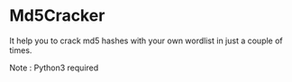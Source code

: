 # Md5Cracker


It help you to crack md5 hashes with your own wordlist in just a couple of times.


Note : Python3 required
